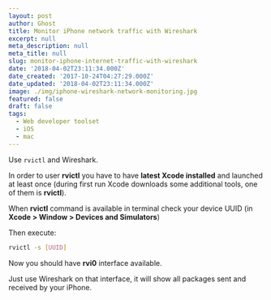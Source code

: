 ```yaml
---
layout: post
author: Ghost
title: Monitor iPhone network traffic with Wireshark
excerpt: null
meta_description: null
meta_title: null
slug: monitor-iphone-internet-traffic-with-wireshark
date: '2018-04-02T23:11:34.000Z'
date_created: '2017-10-24T04:27:29.000Z'
date_updated: '2018-04-02T23:11:34.000Z'
image: ./img/iphone-wireshark-network-monitoring.jpg
featured: false
draft: false
tags:
  - Web developer toolset
  - iOS
  - mac
---
```

Use `rvictl` and Wireshark.

In order to user **rvictl** you have to have **latest Xcode installed** and launched at least once (during first run Xcode downloads some additional tools, one of them is **rvictl**).

When **rvictl** command is available in terminal check your device UUID (in **Xcode > Window > Devices and Simulators**)

Then execute:

```bash
rvictl -s [UUID]
```

Now you should have **rvi0** interface available.

Just use Wireshark on that interface, it will show all packages sent and received by your iPhone.
